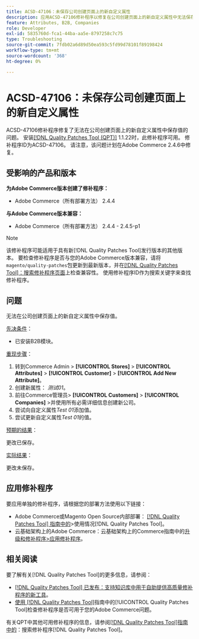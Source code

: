```yaml
---
title: ACSD-47106：未保存公司创建页面上的新自定义属性
description: 应用ACSD-47106修补程序以修复在公司创建页面上的新自定义属性中无法保存值的Adobe Commerce问题。
feature: Attributes, B2B, Companies
role: Developer
exl-id: 5835760d-fca1-44ba-aa5e-8797258c7c75
type: Troubleshooting
source-git-commit: 7fdb02a6d89d50ea593c5fd99d78101f89198424
workflow-type: tm+mt
source-wordcount: '368'
ht-degree: 0%

---
```


# ACSD-47106：未保存公司创建页面上的新自定义属性

ACSD-47106修补程序修复了无法在公司创建页面上的新自定义属性中保存值的问题。 安装[[!DNL Quality Patches Tool (QPT)]](https://experienceleague.adobe.com/zh-hans/docs/commerce-operations/tools/quality-patches-tool/quality-patches-tool-to-self-serve-quality-patches) 1.1.22时，此修补程序可用。 修补程序ID为ACSD-47106。 请注意，该问题计划在Adobe Commerce 2.4.6中修复。

## 受影响的产品和版本

**为Adobe Commerce版本创建了修补程序：**

* Adobe Commerce（所有部署方法） 2.4.4

**与Adobe Commerce版本兼容：**

* Adobe Commerce（所有部署方法） 2.4.4 - 2.4.5-p1

>[!NOTE]
>
>该修补程序可能适用于具有新[!DNL Quality Patches Tool]发行版本的其他版本。 要检查修补程序是否与您的Adobe Commerce版本兼容，请将`magento/quality-patches`包更新到最新版本，并在[[!DNL Quality Patches Tool]：搜索修补程序页面](https://experienceleague.adobe.com/tools/commerce-quality-patches/index.html?lang=zh-Hans)上检查兼容性。 使用修补程序ID作为搜索关键字来查找修补程序。

## 问题

无法在公司创建页面上的新自定义属性中保存值。

<u>先决条件</u>：

* 已安装B2B模块。

<u>重现步骤</u>：

1. 转到Commerce Admin > **[!UICONTROL Stores]** > **[!UICONTROL Attributes]** > **[!UICONTROL Customer]** > **[!UICONTROL Add New Attribute]**。
1. 创建新属性： _测试01_。
1. 前往Commerce管理员> **[!UICONTROL Customers]** > **[!UICONTROL Companies]** >并使用所有必需详细信息创建新公司。
1. 尝试向自定义属性&#x200B;_Test 01_&#x200B;添加值。
1. 尝试更新自定义属性&#x200B;_Test 01_&#x200B;的值。

<u>预期的结果</u>：

更改已保存。

<u>实际结果</u>：

更改未保存。

## 应用修补程序

要应用单独的修补程序，请根据您的部署方法使用以下链接：

* Adobe Commerce或Magento Open Source内部部署： [[!DNL Quality Patches Tool] 指南中的](/help/tools/quality-patches-tool/usage.md)>使用情况[!DNL Quality Patches Tool]。
* 云基础架构上的Adobe Commerce：云基础架构上的Commerce指南中的[升级和修补程序>应用修补程序](https://experienceleague.adobe.com/docs/commerce-cloud-service/user-guide/develop/upgrade/apply-patches.html?lang=zh-Hans)。

## 相关阅读

要了解有关[!DNL Quality Patches Tool]的更多信息，请参阅：

* [[!DNL Quality Patches Tool] 已发布：支持知识库中用于自助提供高质量修补程序的新工具](https://experienceleague.adobe.com/zh-hans/docs/commerce-operations/tools/quality-patches-tool/quality-patches-tool-to-self-serve-quality-patches)。
* [使用 [!DNL Quality Patches Tool]](/help/tools/quality-patches-tool/patches-available-in-qpt/check-patch-for-magento-issue-with-magento-quality-patches.md)指南中的[!UICONTROL Quality Patches Tool]检查修补程序是否可用于您的Adobe Commerce问题。


有关QPT中其他可用修补程序的信息，请参阅[[!DNL Quality Patches Tool]指南中的](https://experienceleague.adobe.com/tools/commerce-quality-patches/index.html?lang=zh-Hans)：搜索修补程序[!DNL Quality Patches Tool]。
